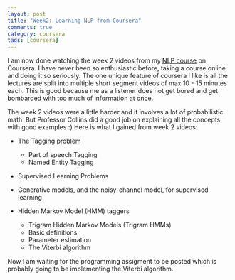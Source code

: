 ```yaml
---
layout: post
title: "Week2: Learning NLP from Coursera"
comments: true
category: coursera 
tags: [coursera]
---
```


I am now done watching the week 2 videos from my [NLP course](https://www.coursera.org/course/nlangp) on Coursera. I have never been so enthusiastic before, taking a course online and doing it so seriously. The one unique feature of coursera I like is all the lectures are split into multiple short segment videos of max 10 - 15 minutes each. This is good because me as a listener does not get bored and get bombarded with too much of information at once.

The week 2 videos were a little harder and it involves a lot of probabilistic math. But Professor Collins did a good job on explaining all the concepts with good examples :) Here is what I gained from week 2 videos:

* The Tagging problem
    * Part of speech Tagging
    * Named Entity Tagging

* Supervised Learning Problems

* Generative models, and the noisy-channel model, for supervised learning 

* Hidden Markov Model (HMM) taggers
    * Trigram Hidden Markov Models (Trigram HMMs)
    * Basic definitions
    * Parameter estimation
    * The Viterbi algorithm

Now I am waiting for the programming assigment to be posted which is probably going to be implementing the Viterbi algorithm.